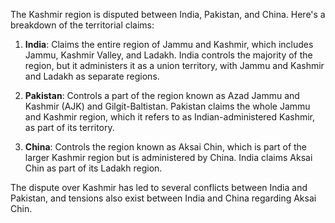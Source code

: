The Kashmir region is disputed between India, Pakistan, and China. Here's a breakdown of the territorial claims:

1. **India**: Claims the entire region of Jammu and Kashmir, which includes Jammu, Kashmir Valley, and Ladakh. India controls the majority of the region, but it administers it as a union territory, with Jammu and Kashmir and Ladakh as separate regions.

2. **Pakistan**: Controls a part of the region known as Azad Jammu and Kashmir (AJK) and Gilgit-Baltistan. Pakistan claims the whole Jammu and Kashmir region, which it refers to as Indian-administered Kashmir, as part of its territory.

3. **China**: Controls the region known as Aksai Chin, which is part of the larger Kashmir region but is administered by China. India claims Aksai Chin as part of its Ladakh region.

The dispute over Kashmir has led to several conflicts between India and Pakistan, and tensions also exist between India and China regarding Aksai Chin.